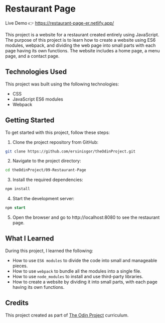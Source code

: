 # Restaurant Page

Live Demo 👉 https://restaurant-page-er.netlify.app/

This project is a website for a restaurant created entirely using JavaScript. The purpose of this project is to learn how to create a website using ES6 modules, webpack, and dividing the web page into small parts with each page having its own functions. The website includes a home page, a menu page, and a contact page.

## Technologies Used

This project was built using the following technologies:

- CSS
- JavaScript ES6 modules
- Webpack

## Getting Started

To get started with this project, follow these steps:

1. Clone the project repository from GitHub:

```bash
git clone https://github.com/ersinisgor/theOdinProject.git
```

2. Navigate to the project directory:

```bash
cd theOdinProject/09-Restaurant-Page
```

3. Install the required dependencies:

```sql
npm install
```

4. Start the development server:

```sql
npm start
```

5. Open the browser and go to http://localhost:8080 to see the restaurant page.

## What I Learned

During this project, I learned the following:

- How to use `ES6 modules` to divide the code into small and manageable pieces.
- How to use `webpack` to bundle all the modules into a single file.
- How to use `node_modules` to install and use third-party libraries.
- How to create a website by dividing it into small parts, with each page having its own functions.

## Credits

This project created as part of [The Odin Project](https://www.theodinproject.com/lessons/node-path-javascript-restaurant-page 'https://www.theodinproject.com/lessons/node-path-javascript-restaurant-page') curriculum.
